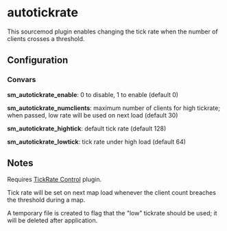 # autotickrate

This sourcemod plugin enables changing the tick rate when the number of clients crosses a threshold.

## Configuration

### Convars

**sm_autotickrate_enable**: 0 to disable, 1 to enable (default 0)

**sm_autotickrate_numclients**: maximum number of clients for high tickrate; when passed, low rate will be used on next load (default 30)

**sm_autotickrate_hightick**: default tick rate (default 128)

**sm_autotickrate_lowtick**: tick rate under high load (default 64)

## Notes

Requires [TickRate Control](https://forums.alliedmods.net/showthread.php?t=319147) plugin.

Tick rate will be set on next map load whenever the client count breaches the threshold during a map.

A temporary file is created to flag that the "low" tickrate should be used; it will be deleted after
application.
